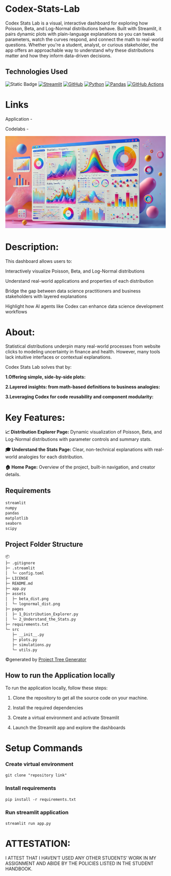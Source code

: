 # Codex-Stats-Lab

Codex Stats Lab is a visual, interactive dashboard for exploring how Poisson, Beta, and Log-Normal distributions behave. Built with Streamlit, it pairs dynamic plots with plain-language explanations so you can tweak parameters, watch the curves respond, and connect the math to real-world questions. Whether you're a student, analyst, or curious stakeholder, the app offers an approachable way to understand why these distributions matter and how they inform data-driven decisions.

## Technologies Used

![Static Badge](https://img.shields.io/badge/OpenAI-%23412991?style=for-the-badge&logo=OpenAI&logoColor=%23412991&color=red)
[![Streamlit](https://img.shields.io/badge/Streamlit-FF4B4B?style=for-the-badge&logo=Streamlit&logoColor=white)](https://streamlit.io/)
[![GitHub](https://img.shields.io/badge/GitHub-100000?style=for-the-badge&logo=github&logoColor=white)](https://github.com/)
[![Python](https://img.shields.io/badge/Python-FFD43B?style=for-the-badge&logo=python&logoColor=blue)](https://www.python.org/)
[![Pandas](https://img.shields.io/badge/Pandas-2C2D72?style=for-the-badge&logo=pandas&logoColor=white)](https://pandas.pydata.org/)
[![GitHub Actions](https://img.shields.io/badge/Github%20Actions-282a2e?style=for-the-badge&logo=githubactions&logoColor=367cfe)](https://github.com/features/actions)


# Links

Application - 

Codelabs - 


![Alt text](assets/arch.png)

# Description:

This dashboard allows users to:

Interactively visualize Poisson, Beta, and Log-Normal distributions

Understand real-world applications and properties of each distribution

Bridge the gap between data science practitioners and business stakeholders with layered explanations

Highlight how AI agents like Codex can enhance data science development workflows


# About:

Statistical distributions underpin many real-world processes from website clicks to modeling uncertainty in finance and health. However, many tools lack intuitive interfaces or contextual explanations.

Codex Stats Lab solves that by:

**1.Offering simple, side-by-side plots:**

**2.Layered insights: from math-based definitions to business analogies:**

**3.Leveraging Codex for code reusability and component modularity:**

# Key Features:

**📈 Distribution Explorer Page:**
Dynamic visualization of Poisson, Beta, and Log-Normal distributions with parameter controls and summary stats.

**🎓 Understand the Stats Page:**
Clear, non-technical explanations with real-world analogies for each distribution.

**🏠 Home Page:**
Overview of the project, built-in navigation, and creator details.


## Requirements
```
streamlit
numpy
pandas
matplotlib
seaborn
scipy

```

## Project Folder Structure

```
📦 
├─ .gitignore
├─ .streamlit
│  └─ config.toml
├─ LICENSE
├─ README.md
├─ app.py
├─ assets
│  ├─ beta_dist.png
│  └─ lognormal_dist.png
├─ pages
│  ├─ 1_Distribution_Explorer.py
│  └─ 2_Understand_the_Stats.py
├─ requirements.txt
└─ src
   ├─ __init__.py
   ├─ plots.py
   ├─ simulations.py
   └─ utils.py
```
©generated by [Project Tree Generator](https://woochanleee.github.io/project-tree-generator)

## How to run the Application locally

To run the application locally, follow these steps:

1. Clone the repository to get all the source code on your machine.

2. Install the required dependencies

3. Create a virtual environment and activate Streamlit

4. Launch the Streamlit app and explore the dashboards


# Setup Commands

### Create virtual environment

```
git clone "repository link"
```

### Install requirements

```
pip install -r requirements.txt
```

### Run streamlit application

```
streamlit run app.py
```

# ATTESTATION:

I ATTEST THAT I HAVEN’T USED ANY OTHER STUDENTS’ WORK IN MY ASSIGNMENT AND ABIDE BY THE POLICIES LISTED IN THE STUDENT HANDBOOK.
